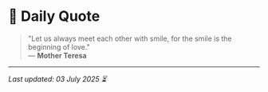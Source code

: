 # 📜 Daily Quote

> "Let us always meet each other with smile, for the smile is the beginning of love."  
> — **Mother Teresa**

---

_Last updated: 03 July 2025 ⏳_

